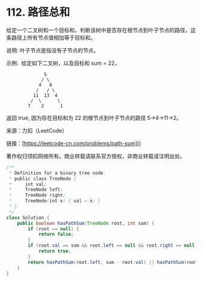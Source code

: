 # 112. 路径总和
给定一个二叉树和一个目标和，判断该树中是否存在根节点到叶子节点的路径，这条路径上所有节点值相加等于目标和。

说明: 叶子节点是指没有子节点的节点。

示例: 
给定如下二叉树，以及目标和 sum = 22，

```
              5
             / \
            4   8
           /   / \
          11  13  4
         /  \      \
        7    2      1
```
返回 true, 因为存在目标和为 22 的根节点到叶子节点的路径 5->4->11->2。

来源：力扣（LeetCode）

链接：[https://leetcode-cn.com/problems/path-sum]()

著作权归领扣网络所有。商业转载请联系官方授权，非商业转载请注明出处。

```java
/**
 * Definition for a binary tree node.
 * public class TreeNode {
 *     int val;
 *     TreeNode left;
 *     TreeNode right;
 *     TreeNode(int x) { val = x; }
 * }
 */
class Solution {
    public boolean hasPathSum(TreeNode root, int sum) {
        if (root == null) {
            return false;
        }
        if (root.val == sum && root.left == null && root.right == null) {
            return true;
        }
        return hasPathSum(root.left, sum - root.val) || hasPathSum(root.right, sum - root.val);
    }
}
```